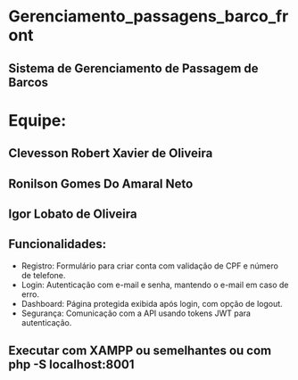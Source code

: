 # Gerenciamento_passagens_barco_front

## Sistema de Gerenciamento de Passagem de Barcos

# Equipe:
## Clevesson Robert Xavier de Oliveira
## Ronilson Gomes Do Amaral Neto
## Igor Lobato de Oliveira

## Funcionalidades:
- Registro: Formulário para criar conta com validação de CPF e número de telefone.
- Login: Autenticação com e-mail e senha, mantendo o e-mail em caso de erro.
- Dashboard: Página protegida exibida após login, com opção de logout.
- Segurança: Comunicação com a API usando tokens JWT para autenticação.

## Executar com XAMPP ou semelhantes ou com php -S localhost:8001
